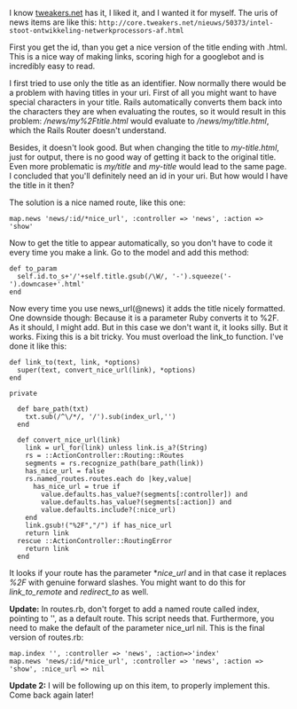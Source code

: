 I know <a href="http://tweakers.net" title="tweakers.net" target="_blank">tweakers.net</a> has it, I liked it, and I wanted it for myself. The uris of news items are like this: `http://core.tweakers.net/nieuws/50373/intel-stoot-ontwikkeling-netwerkprocessors-af.html`

First you get the id, than you get a nice version of the title ending with .html. This is a nice way of making links, scoring high for a googlebot and is incredibly easy to read.

I first tried to use only the title as an identifier. Now normally there would be a problem with having titles in your uri. First of all you might want to have special characters in your title. Rails automatically converts them back into the characters they are when evaluating the routes, so it would result in this problem: */news/my%2Ftitle.html* would evaluate to */news/my/title.html*, which the Rails Router doesn't understand.<!--more-->

Besides, it doesn't look good. But when changing the title to *my-title.html*, just for output, there is no good way of getting it back to the original title. Even more problematic is *my/title* and *my-title* would lead to the same page. I concluded that you'll definitely need an id in your uri. But how would I have the title in it then?

The solution is a nice named route, like this one:

    map.news 'news/:id/*nice_url', :controller => 'news', :action => 'show'

Now to get the title to appear automatically, so you don't have to code it every time you make a link. Go to the model and add this method:

    def to_param
      self.id.to_s+'/'+self.title.gsub(/\W/, '-').squeeze('-').downcase+'.html'
    end

Now every time you use news_url(@news) it adds the title nicely formatted. One downside though: Because it is a parameter Ruby converts it to %2F. As it should, I might add. But in this case we don't want it, it looks silly. But it works. Fixing this is a bit tricky. You must overload the link_to function. I've done it like this:

    def link_to(text, link, *options)
      super(text, convert_nice_url(link), *options)
    end

    private

      def bare_path(txt)
        txt.sub(/^\/*/, '/').sub(index_url,'')
      end

      def convert_nice_url(link)
        link = url_for(link) unless link.is_a?(String)
        rs = ::ActionController::Routing::Routes
        segments = rs.recognize_path(bare_path(link))
        has_nice_url = false
        rs.named_routes.routes.each do |key,value|
          has_nice_url = true if
            value.defaults.has_value?(segments[:controller]) and
            value.defaults.has_value?(segments[:action]) and
            value.defaults.include?(:nice_url)
        end
        link.gsub!("%2F","/") if has_nice_url
        return link
      rescue ::ActionController::RoutingError
        return link
      end

It looks if your route has the parameter **nice_url* and in that case it replaces *%2F* with genuine forward slashes. You might want to do this for *link_to_remote* and *redirect_to* as well.

**Update:** In routes.rb, don't forget to add a named route called index, pointing to '', as a default route. This script needs that. Furthermore, you need to make the default of the parameter nice_url nil. This is the final version of routes.rb:

    map.index '', :controller => 'news', :action=>'index'
    map.news 'news/:id/*nice_url', :controller => 'news', :action => 'show', :nice_url => nil

**Update 2:** I will be following up on this item, to properly implement this. Come back again later!
